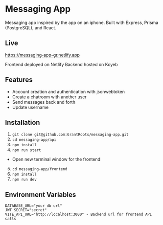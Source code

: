 # Messaging App

Messaging app inspired by the app on an iphone. Built with Express, Prisma (PostgreSQL), and React.

## Live

https://messaging-app-gr.netlify.app

Frontend deployed on Netlify
Backend hosted on Koyeb

## Features

- Account creation and authentication with jsonwebtoken
- Create a chatroom with another user
- Send messages back and forth
- Update username

## Installation

1. `git clone git@github.com:GrantRoots/messaging-app.git`
2. `cd messaging-app/api`
3. `npm install`
4. `npm run start`

- Open new terminal window for the frontend

5. `cd messaging-app/frontend`
6. `npm install`
7. `npm run dev`

## Environment Variables

```
DATABASE_URL="your db url"
JWT_SECRET="secret"
VITE_API_URL="http://localhost:3000" - Backend url for frontend API calls
```
